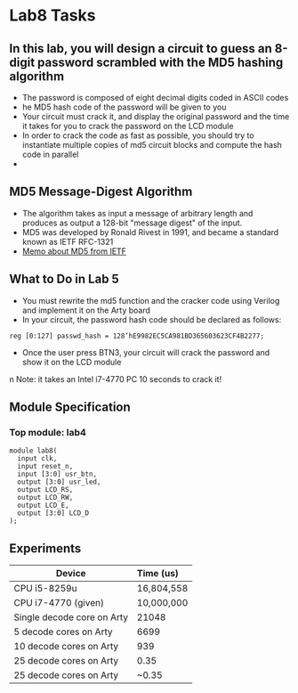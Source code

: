 # Lab8 Tasks

## In this lab, you will design a circuit to guess an 8-digit password scrambled with the MD5 hashing algorithm
- The password is composed of eight decimal digits coded in ASCII codes
- he MD5 hash code of the password will be given to you
- Your circuit must crack it, and display the original password and the time it takes for you to crack the password on the LCD module
- In order to crack the code as fast as possible, you should try to instantiate multiple copies of md5 circuit blocks and compute the hash code in parallel
- 
## MD5 Message-Digest Algorithm
- The algorithm takes as input a message of arbitrary length and produces as output a 128-bit "message digest" of the input.
- MD5 was developed by Ronald Rivest in 1991, and became a standard known as IETF RFC-1321
- [Memo about MD5 from IETF](https://www.ietf.org/rfc/rfc1321.txt)


## What to Do in Lab 5
- You must rewrite the md5 function and the cracker code using Verilog and implement it on the Arty board
- In your circuit, the password hash code should be declared as follows:
<pre><code>reg [0:127] passwd_hash = 128’hE9982EC5CA981BD365603623CF4B2277;</code></pre>
- Once the user press BTN3, your circuit will crack the password and show it on the LCD module

n Note: it takes an Intel i7-4770 PC 10 seconds to crack it!

## Module Specification
### Top module: lab4
<pre><code>module lab8(
  input clk,
  input reset_n,
  input [3:0] usr_btn,
  output [3:0] usr_led,
  output LCD_RS,
  output LCD_RW,
  output LCD_E,
  output [3:0] LCD_D
);</code></pre>

## Experiments

Device          | Time  (us)
--------------|:-----
CPU i5-8259u   | 16,804,558 
CPU i7-4770 (given)  | 10,000,000
Single decode core on Arty| 21048
5 decode cores on Arty| 6699
10 decode cores on Arty| 939
25 decode cores on Arty| 0.35
25 decode cores on Arty| ~0.35



